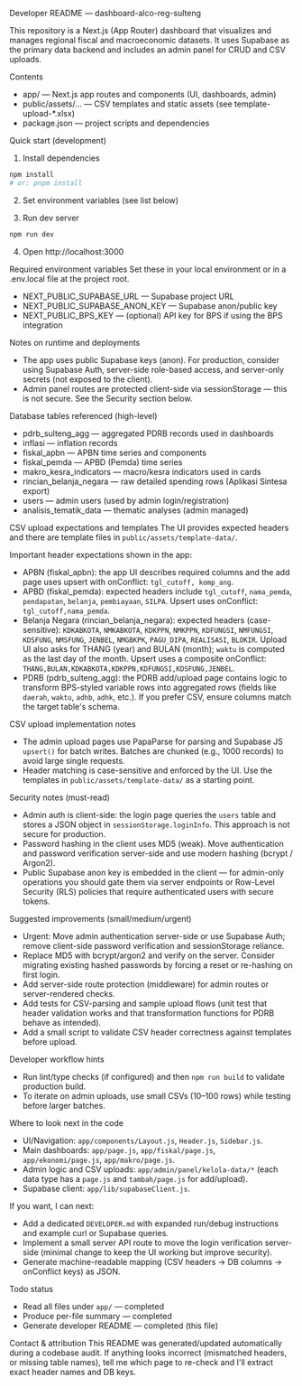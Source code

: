 Developer README — dashboard-alco-reg-sulteng

This repository is a Next.js (App Router) dashboard that visualizes and manages regional fiscal and macroeconomic datasets. It uses Supabase as the primary data backend and includes an admin panel for CRUD and CSV uploads.

Contents

- app/ — Next.js app routes and components (UI, dashboards, admin)
- public/assets/... — CSV templates and static assets (see template-upload-\*.xlsx)
- package.json — project scripts and dependencies

Quick start (development)

1. Install dependencies

```bash
npm install
# or: pnpm install
```

2. Set environment variables (see list below)

3. Run dev server

```bash
npm run dev
```

4. Open http://localhost:3000

Required environment variables
Set these in your local environment or in a .env.local file at the project root.

- NEXT_PUBLIC_SUPABASE_URL — Supabase project URL
- NEXT_PUBLIC_SUPABASE_ANON_KEY — Supabase anon/public key
- NEXT_PUBLIC_BPS_KEY — (optional) API key for BPS if using the BPS integration

Notes on runtime and deployments

- The app uses public Supabase keys (anon). For production, consider using Supabase Auth, server-side role-based access, and server-only secrets (not exposed to the client).
- Admin panel routes are protected client-side via sessionStorage — this is not secure. See the Security section below.

Database tables referenced (high-level)

- pdrb_sulteng_agg — aggregated PDRB records used in dashboards
- inflasi — inflation records
- fiskal_apbn — APBN time series and components
- fiskal_pemda — APBD (Pemda) time series
- makro_kesra_indicators — macro/kesra indicators used in cards
- rincian_belanja_negara — raw detailed spending rows (Aplikasi Sintesa export)
- users — admin users (used by admin login/registration)
- analisis_tematik_data — thematic analyses (admin managed)

CSV upload expectations and templates
The UI provides expected headers and there are template files in `public/assets/template-data/`.

Important header expectations shown in the app:

- APBN (fiskal_apbn): the app UI describes required columns and the add page uses upsert with onConflict: `tgl_cutoff, komp_ang`.
- APBD (fiskal_pemda): expected headers include `tgl_cutoff`, `nama_pemda`, `pendapatan`, `belanja`, `pembiayaan`, `SILPA`. Upsert uses onConflict: `tgl_cutoff,nama_pemda`.
- Belanja Negara (rincian_belanja_negara): expected headers (case-sensitive): `KDKABKOTA`, `NMKABKOTA`, `KDKPPN`, `NMKPPN`, `KDFUNGSI`, `NMFUNGSI`, `KDSFUNG`, `NMSFUNG`, `JENBEL`, `NMGBKPK`, `PAGU_DIPA`, `REALISASI`, `BLOKIR`. Upload UI also asks for THANG (year) and BULAN (month); `waktu` is computed as the last day of the month. Upsert uses a composite onConflict: `THANG,BULAN,KDKABKOTA,KDKPPN,KDFUNGSI,KDSFUNG,JENBEL`.
- PDRB (pdrb_sulteng_agg): the PDRB add/upload page contains logic to transform BPS-styled variable rows into aggregated rows (fields like `daerah`, `waktu`, `adhb`, `adhk`, etc.). If you prefer CSV, ensure columns match the target table's schema.

CSV upload implementation notes

- The admin upload pages use PapaParse for parsing and Supabase JS `upsert()` for batch writes. Batches are chunked (e.g., 1000 records) to avoid large single requests.
- Header matching is case-sensitive and enforced by the UI. Use the templates in `public/assets/template-data/` as a starting point.

Security notes (must-read)

- Admin auth is client-side: the login page queries the `users` table and stores a JSON object in `sessionStorage.loginInfo`. This approach is not secure for production.
- Password hashing in the client uses MD5 (weak). Move authentication and password verification server-side and use modern hashing (bcrypt / Argon2).
- Public Supabase anon key is embedded in the client — for admin-only operations you should gate them via server endpoints or Row-Level Security (RLS) policies that require authenticated users with secure tokens.

Suggested improvements (small/medium/urgent)

- Urgent: Move admin authentication server-side or use Supabase Auth; remove client-side password verification and sessionStorage reliance.
- Replace MD5 with bcrypt/argon2 and verify on the server. Consider migrating existing hashed passwords by forcing a reset or re-hashing on first login.
- Add server-side route protection (middleware) for admin routes or server-rendered checks.
- Add tests for CSV-parsing and sample upload flows (unit test that header validation works and that transformation functions for PDRB behave as intended).
- Add a small script to validate CSV header correctness against templates before upload.

Developer workflow hints

- Run lint/type checks (if configured) and then `npm run build` to validate production build.
- To iterate on admin uploads, use small CSVs (10–100 rows) while testing before larger batches.

Where to look next in the code

- UI/Navigation: `app/components/Layout.js`, `Header.js`, `Sidebar.js`.
- Main dashboards: `app/page.js`, `app/fiskal/page.js`, `app/ekonomi/page.js`, `app/makro/page.js`.
- Admin logic and CSV uploads: `app/admin/panel/kelola-data/*` (each data type has a `page.js` and `tambah/page.js` for add/upload).
- Supabase client: `app/lib/supabaseClient.js`.

If you want, I can next:

- Add a dedicated `DEVELOPER.md` with expanded run/debug instructions and example curl or Supabase queries.
- Implement a small server API route to move the login verification server-side (minimal change to keep the UI working but improve security).
- Generate machine-readable mapping (CSV headers → DB columns → onConflict keys) as JSON.

Todo status

- Read all files under `app/` — completed
- Produce per-file summary — completed
- Generate developer README — completed (this file)

Contact & attribution
This README was generated/updated automatically during a codebase audit. If anything looks incorrect (mismatched headers, or missing table names), tell me which page to re-check and I'll extract exact header names and DB keys.
